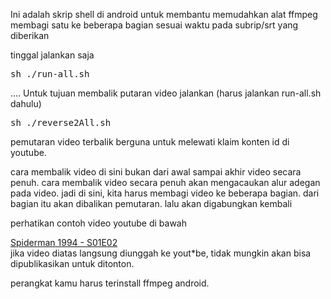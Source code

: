 Ini adalah skrip shell di android untuk membantu memudahkan alat ffmpeg membagi satu ke beberapa bagian sesuai waktu pada subrip/srt yang diberikan

tinggal jalankan saja
<pre>
sh ./run-all.sh
</pre>
....
Untuk tujuan membalik putaran video
jalankan (harus jalankan run-all.sh dahulu)
<pre>sh ./reverse2All.sh</pre>

pemutaran video terbalik berguna untuk melewati klaim konten id di youtube.

cara membalik video di sini bukan dari awal sampai akhir video secara penuh.
cara membalik video secara penuh akan mengacaukan alur adegan pada video.
jadi di sini, kita harus membagi video ke beberapa bagian.
dari bagian itu akan dibalikan pemutaran.
lalu akan digabungkan kembali

perhatikan contoh video youtube di bawah

<a href="https://youtu.be/R_REy9JaPl4">Spiderman 1994 - S01E02</a>
<br/>
jika video diatas langsung diunggah ke yout*be, tidak mungkin akan bisa dipublikasikan untuk ditonton.

perangkat kamu harus terinstall ffmpeg android.
